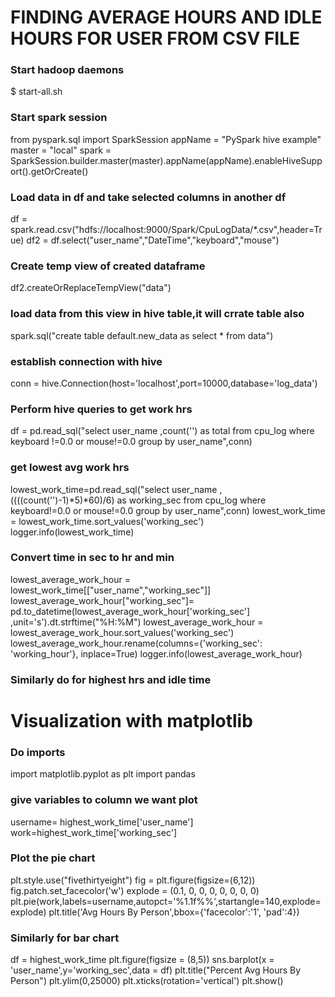 # FINDING AVERAGE HOURS AND IDLE HOURS FOR USER FROM CSV FILE

### Start hadoop daemons
$ start-all.sh

### Start spark session
from pyspark.sql import SparkSession
appName = "PySpark hive example"
master = "local"
spark = SparkSession.builder.master(master).appName(appName).enableHiveSupport().getOrCreate()

### Load data in df and take selected columns in another df
df = spark.read.csv("hdfs://localhost:9000/Spark/CpuLogData/*.csv",header=True)
df2 = df.select("user_name","DateTime","keyboard","mouse")

### Create temp view of created dataframe
df2.createOrReplaceTempView("data")

### load data from this view in hive table,it will crrate table also
spark.sql("create table default.new_data as select * from data")

### establish connection with hive
conn = hive.Connection(host='localhost',port=10000,database='log_data')

### Perform hive queries to get work hrs
df = pd.read_sql("select user_name ,count('') as total from cpu_log where keyboard !=0.0 or mouse!=0.0 group by user_name",conn)

### get lowest avg work hrs
lowest_work_time=pd.read_sql("select user_name ,((((count('')-1)*5)*60)/6) as working_sec from cpu_log where keyboard!=0.0 or mouse!=0.0 group by user_name",conn)
lowest_work_time = lowest_work_time.sort_values('working_sec')
logger.info(lowest_work_time)

### Convert time in sec to hr and min
lowest_average_work_hour = lowest_work_time[["user_name","working_sec"]]
lowest_average_work_hour["working_sec"]= pd.to_datetime(lowest_average_work_hour['working_sec'] ,unit='s').dt.strftime("%H:%M")
lowest_average_work_hour = lowest_average_work_hour.sort_values('working_sec')
lowest_average_work_hour.rename(columns={'working_sec': 'working_hour'}, inplace=True)
logger.info(lowest_average_work_hour)

### Similarly do for highest hrs and idle time

# Visualization with matplotlib
### Do imports
import matplotlib.pyplot as plt
import pandas

### give variables to column we want plot
username= highest_work_time['user_name']
work=highest_work_time['working_sec']

### Plot the pie chart
plt.style.use("fivethirtyeight")
fig = plt.figure(figsize=(6,12))
fig.patch.set_facecolor('w')
explode = (0.1, 0, 0, 0, 0, 0, 0, 0)
plt.pie(work,labels=username,autopct='%1.1f%%',startangle=140,explode= explode)
plt.title('Avg Hours By Person',bbox={'facecolor':'1', 'pad':4})

### Similarly for bar chart
df = highest_work_time
plt.figure(figsize = (8,5))
sns.barplot(x = 'user_name',y='working_sec',data = df)
plt.title("Percent Avg Hours By Person")
plt.ylim(0,25000)
plt.xticks(rotation='vertical')
plt.show()